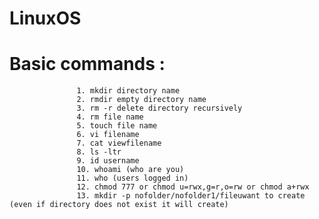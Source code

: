 # LinuxOS

# Basic commands : 
                   1. mkdir directory name
                   2. rmdir empty directory name
                   3. rm -r delete directory recursively
                   4. rm file name
                   5. touch file name
                   6. vi filename
                   7. cat viewfilename
                   8. ls -ltr 
                   9. id username
                   10. whoami (who are you)
                   11. who (users logged in)
                   12. chmod 777 or chmod u=rwx,g=r,o=rw or chmod a+rwx
                   13. mkdir -p nofolder/nofolder1/fileuwant to create (even if directory does not exist it will create)
